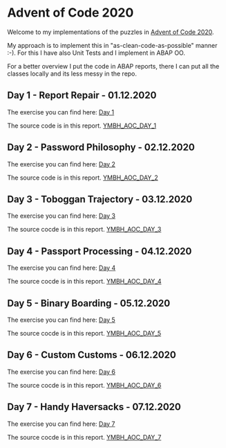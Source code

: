 # Advent of Code 2020

Welcome to my implementations of the puzzles in [Advent of Code 2020](https://adventofcode.com/2020).

My approach is to implement this in "as-clean-code-as-possible" manner :-). For this I have also Unit Tests and I implement in ABAP OO.

For a better overview I put the code in ABAP reports, there I can put all the classes locally and its less messy in the repo.

## Day 1 - Report Repair - 01.12.2020

The exercise you can find here:
[Day 1](https://adventofcode.com/2020/day/1)

The source code is in this report.
[YMBH_AOC_DAY_1](/src/ymbh_aoc_day1.prog.abap)
## Day 2 - Password Philosophy - 02.12.2020

The exercise you can find here:
[Day 2](https://adventofcode.com/2020/day/2)

The source code is in this report.
[YMBH_AOC_DAY_2](/src/ymbh_aoc_day2.prog.abap)

## Day 3 - Toboggan Trajectory - 03.12.2020

The exercise you can find here:
[Day 3](https://adventofcode.com/2020/day/3)

The source cocde is in this report.
[YMBH_AOC_DAY_3](/src/ymbh_aoc_day3.prog.abap)

## Day 4 - Passport Processing - 04.12.2020

The exercise you can find here:
[Day 4](https://adventofcode.com/2020/day/4)

The source cocde is in this report.
[YMBH_AOC_DAY_4](/src/ymbh_aoc_day4.prog.abap)

## Day 5 - Binary Boarding - 05.12.2020

The exercise you can find here:
[Day 5](https://adventofcode.com/2020/day/5)

The source cocde is in this report.
[YMBH_AOC_DAY_5](/src/ymbh_aoc_day5.prog.abap)

## Day 6 - Custom Customs - 06.12.2020

The exercise you can find here:
[Day 6](https://adventofcode.com/2020/day/6)

The source cocde is in this report.
[YMBH_AOC_DAY_6](/src/ymbh_aoc_day6.prog.abap)

## Day 7 - Handy Haversacks - 07.12.2020

The exercise you can find here:
[Day 7](https://adventofcode.com/2020/day/7)

The source cocde is in this report.
[YMBH_AOC_DAY_7](/src/ymbh_aoc_day7.prog.abap)